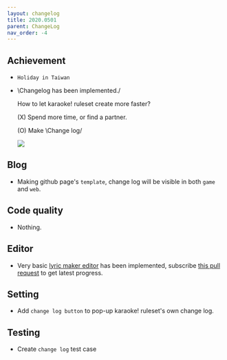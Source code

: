 ```yaml
---
layout: changelog
title: 2020.0501
parent: ChangeLog
nav_order: -4
---
```


## Achievement

- `Holiday in Taiwan`

- \Changelog has been implemented./

    How to let karaoke! ruleset create more faster?

    (X) Spend more time, or find a partner.

    (O) Make \Change log/

    ![](res/changelog.gif)

## Blog

- Making github page's `template`, change log will be visible in both `game` and `web`.

## Code quality

- Nothing.

## Editor

- Very basic [lyric maker editor](../2020.0426/README.md) has been implemented, subscribe [this pull  request](https://github.com/osu-Karaoke/osu-Karaoke/pull/69) to get latest progress.

## Setting

- Add `change log button` to pop-up karaoke! ruleset's own change log.

## Testing

- Create `change log` test case